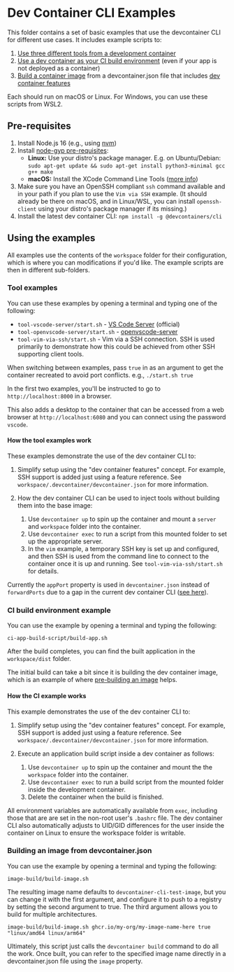 # Dev Container CLI Examples

This folder contains a set of basic examples that use the devcontainer CLI for different use cases. It includes example scripts to:

1. [Use three different tools from a development container](#tool-examples)
2. [Use a dev container as your CI build environment](#ci-build-environment-example) (even if your app is not deployed as a container)
3. [Build a container image](#building-an-image-from-devcontainerjson) from a devcontainer.json file that includes [dev container features](https://containers.dev/implementors/features/)

Each should run on macOS or Linux. For Windows, you can use these scripts from WSL2.

## Pre-requisites

1. Install Node.js 16 (e.g., using [nvm](https://github.com/nvm-sh/nvm))
2. Install [node-gyp pre-requisites](https://github.com/nodejs/node-gyp):
   - **Linux:** Use your distro's package manager. E.g. on Ubuntu/Debian: `sudo apt-get update && sudo apt-get install python3-minimal gcc g++ make`
   - **macOS:** Install the XCode Command Line Tools ([more info](https://github.com/nodejs/node-gyp/blob/main/README.md#on-macos))
3. Make sure you have an OpenSSH compliant `ssh` command available and in your path if you plan to use the `Vim via SSH` example. (It should already be there on macOS, and in Linux/WSL, you can install `openssh-client` using your distro's package manager if its missing.)
3. Install the latest dev container CLI: `npm install -g @devcontainers/cli`

## Using the examples

All examples use the contents of the `workspace` folder for their configuration, which is where you can modifications if you'd like. The example scripts are then in different sub-folders. 

### Tool examples

You can use these examples by opening a terminal and typing one of the following:

- `tool-vscode-server/start.sh` - [VS Code Server](https://code.visualstudio.com/docs/remote/vscode-server) (official)
- `tool-openvscode-server/start.sh` - [openvscode-server](https://github.com/gitpod-io/openvscode-server)
- `tool-vim-via-ssh/start.sh` - Vim via a SSH connection. SSH is used primarily to demonstrate how this could be achieved from other SSH supporting client tools.

When switching between examples, pass `true` in as an argument to get the container recreated to avoid port conflicts. e.g., `./start.sh true`

In the first two examples, you'll be instructed to go to `http://localhost:8000` in a browser.

This also adds a desktop to the container that can be accessed from a web browser at `http://localhost:6080` and you can connect using the password `vscode`.

#### How the tool examples work

These examples demonstrate the use of the dev container CLI to:

1. Simplify setup using the "dev container features" concept. For example, SSH support is added just using a feature reference. See `workspace/.devcontainer/devcontainer.json` for more information.

2. How the dev container CLI can be used to inject tools without building them into the base image:

    1. Use `devcontainer up` to spin up the container and mount a `server` and `workspace` folder into the container.
    2. Use `devcontainer exec` to run a script from this mounted folder to set up the appropriate server.
    3. In the `vim` example, a temporary SSH key is set up and configured, and then SSH is used from the command line to connect to the container once it is up and running. See `tool-vim-via-ssh/start.sh` for details.

Currently the `appPort` property is used in `devcontainer.json` instead of `forwardPorts` due to a gap in the current dev container CLI ([see here](https://github.com/devcontainers/cli/issues/22)).

### CI build environment example

You can use the example by opening a terminal and typing the following:

```
ci-app-build-script/build-app.sh
```

After the build completes, you can find the built application in the `workspace/dist` folder.

The initial build can take a bit since it is building the dev container image, which is an example of where [pre-building an image](#building-an-image-from-devcontainerjson) helps.

#### How the CI example works

This example demonstrates the use of the dev container CLI to:

1. Simplify setup using the "dev container features" concept. For example, SSH support is added just using a feature reference. See `workspace/.devcontainer/devcontainer.json` for more information.

2. Execute an application build script inside a dev container as follows:

    1. Use `devcontainer up` to spin up the container and mount the the `workspace` folder into the container.
    2. Use `devcontainer exec` to run a build script from the mounted folder inside the development container.
    3. Delete the container when the build is finished.

All environment variables are automatically available from `exec`, including those that are are set in the non-root user's `.bashrc` file. The dev container CLI also automatically adjusts to UID/GID differences for the user inside the container on Linux to ensure the workspace folder is writable.

### Building an image from devcontainer.json

You can use the example by opening a terminal and typing the following:

```
image-build/build-image.sh
```

The resulting image name defaults to `devcontainer-cli-test-image`,  but you can change it with the first argument, and configure it to push to a registry by setting the second argument to true. The third argument allows you to build for multiple architectures.

```
image-build/build-image.sh ghcr.io/my-org/my-image-name-here true "linux/amd64 linux/arm64"
```

Ultimately, this script just calls the `devcontainer build` command to do all the work. Once built, you can refer to the specified image name directly in a devcontainer.json file using the `image` property.